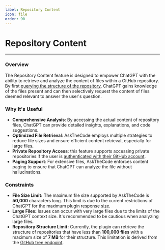 ```yaml
---
label: Repository Content
icon: file
order: 90
---
```


# Repository Content

---

### Overview

The Repository Content feature is designed to empower ChatGPT with the ability to retrieve and analyze the content of files within a GitHub repository. By first [querying the structure of the repository](/features/repository-structure), ChatGPT gains knowledge of the files present and can then selectively request the content of files deemed relevant to answer the user's question.

### Why It's Useful

- **Comprehensive Analysis**: By accessing the actual content of repository files, ChatGPT can provide detailed insights, explanations, and code suggestions.
- **Optimized File Retrieval**: AskTheCode employs multiple strategies to reduce file sizes and ensure efficient content retrieval, especially for large files.
- **Private Repository Access**: this feature supports accessing private repositories if the user is [authenticated with their GitHub account](/authentication).
- **Paging Support**: For extensive files, AskTheCode enforces content paging to ensure that ChatGPT can analyze the file without hallucinations.

### Constraints

- **File Size Limit:** The maximum file size supported by AskTheCode is **50,000** characters long. This limit is due to the current restrictions of ChatGPT for the maximum plugin response size.  
- **Large Files:** Issues can occur with very large files due to the limits of the ChatGPT context size. It's recommended to be cautious when analyzing large files.
- **Repository Structure Limit:** Currently, the plugin can retrieve the structure of repositories that have less than **100,000 files** with a maximum size of **7 MB** for their structure. This limitation is derived from the [GitHub tree endpoint](https://docs.github.com/en/rest/git/trees?apiVersion=2022-11-28#get-a-tree).
